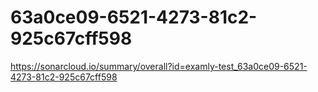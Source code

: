 # 63a0ce09-6521-4273-81c2-925c67cff598
https://sonarcloud.io/summary/overall?id=examly-test_63a0ce09-6521-4273-81c2-925c67cff598
